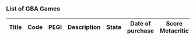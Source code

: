 ### List of GBA Games


| Title | Code | PEGI | Description |  State | Date of purchase | Score Metacritic | 
| --- | --- | --- | --- | --- | --- | --- |
